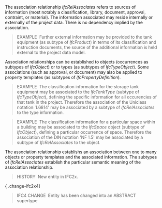 The association relationship _IfcRelAssociates_ refers to sources of information (most notably a classification, library, document, approval, contraint, or material). The information associated may reside internally or externally of the project data. There is no dependency implied by the association.

> EXAMPLE&nbsp; Further external information may be provided to the tank equipment (as subtype of _IfcProduct_) in terms of its classification and instruction documents, the source of the additional information is held external to the project data model.

Association relationships can be established to objects (occurrences as subtypes of _IfcObject_) or to types (as subtypes of _IfcTypeObject_). Some associations (such as approval, or document) may also be applied to property templates (as subtypes of _IfcPropertyDefinition_).

> EXAMPLE&nbsp; The classification information for the storage tank equipment may be associated to the _IfcTankType_ (subtype of _IfcTypeObject_), defining the specific information for all occurencies of that tank in the project. Therefore the association of the Uniclass notation 'L6814' may be associated by a subtype of _IfcRelAssociates_ to the type information.

> EXAMPLE&nbsp; The classification information for a particular space within a building may be associated to the _IfcSpace_ object (subtype of _IfcObject_), defining a particular occurrence of space. Therefore the association of the DIN notation 'NF 1.5' may be associated by a subtype of _IfcRelAssociates_ to the object.

The association relationship establishs an association between one to many objects or property templates and the associated information. The subtypes of _IfcRelAssociates_ establish the particular semantic meaning of the association relationship.

> HISTORY&nbsp; New entity in IFC2x.

{ .change-ifc2x4}
> IFC4 CHANGE&nbsp; Entity has been changed into an ABSTRACT supertype
